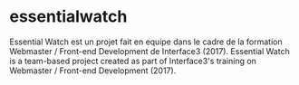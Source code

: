 # essentialwatch
Essential Watch est un projet fait en equipe dans le cadre de la formation Webmaster / Front-end Development de Interface3 (2017).
Essential Watch is a team-based project created as part of Interface3's training on Webmaster / Front-end Development (2017).
